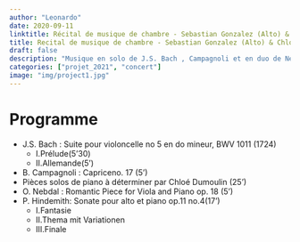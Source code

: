 ```yaml
---
author: "Leonardo"
date: 2020-09-11
linktitle: Récital de musique de chambre - Sebastian Gonzalez (Alto) & Chloé Dumoulin (Piano) 
title: Recital de musique de chambre - Sebastian Gonzalez (Alto) & Chloé Dumoulin (Piano) 
draft: false
description: "Musique en solo de J.S. Bach , Campagnoli et en duo de Nebdal et Hindemith. Dans la magnifique Église Saint-Enfant-Jésus du Mile-End. "
categories: ["projet_2021", "concert"]
image: "img/project1.jpg"
---
```

# Programme 

* J.S. Bach : Suite pour violoncelle no 5 en do mineur, BWV 1011 (1724)
    * I.Prélude(5’30)
    * II.Allemande(5’)
* B. Campagnoli : Capriceno. 17 (5’)
* Pièces solos de piano à déterminer par Chloé Dumoulin (25’) 
* O. Nebdal : Romantic Piece for Viola and Piano op. 18 (5’)
* P. Hindemith: Sonate pour alto et piano op.11 no.4(17’)
    * I.Fantasie
    * II.Thema mit Variationen
    * III.Finale
